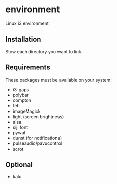 # environment
Linux i3 environment

## Installation
Stow each directory you want to link.

## Requirements
These packages must be available on your system:
* i3-gaps
* polybar
* compton
* feh
* imageMagick
* light (screen brightness)
* alsa
* siji font
* pywal
* dunst (for notifications)
* pulseaudio/pavucontrol
* scrot

## Optional
* kalu
